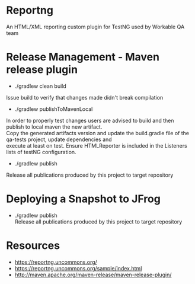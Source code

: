 # Reportng
An HTML/XML reporting custom plugin for TestNG used by Workable QA team

# Release Management - Maven release plugin
- ./gradlew clean build

Issue build to verify that changes made didn't break compilation

- ./gradlew publishToMavenLocal 

In order to properly test changes users are advised to build and then publish to local maven the new artifact. \
Copy the generated artifacts version and update the build.gradle file of the qa-tests project, update dependencies and \
execute at least on test. Ensure HTMLReporter is included in the Listeners lists of testNG configuration.

- ./gradlew publish

Release all publications produced by this project to target repository

# Deploying a Snapshot to JFrog
- ./gradlew publish \
  Release all publications produced by this project to target repository

# Resources
- https://reportng.uncommons.org/
- https://reportng.uncommons.org/sample/index.html
- http://maven.apache.org/maven-release/maven-release-plugin/
